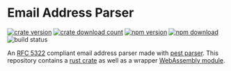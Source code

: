 # Email Address Parser

[![crate version](https://img.shields.io/crates/v/email-address-parser)](https://crates.io/crates/email-address-parser)
[![crate download count](https://img.shields.io/crates/d/email-address-parser?label=crate%20download)](https://crates.io/crates/email-address-parser)
[![npm version](https://img.shields.io/npm/v/@sparser/email-address-parser)](https://www.npmjs.com/package/@sparser/email-address-parser)
[![npm download](https://img.shields.io/npm/dt/@sparser/email-address-parser?label=npm%20download)](https://www.npmjs.com/package/@sparser/email-address-parser)
![build status](https://github.com/Sayan751/email-address-parser/workflows/build/badge.svg)


An [RFC 5322](https://tools.ietf.org/html/rfc5322) compliant email address parser made with [pest parser](https://github.com/pest-parser/pest).
This repository contains a [rust crate](./rust-lib/README.md) as well as a wrapper [WebAssembly module](./npm-pkg/README.md).
